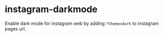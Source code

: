 # instagram-darkmode
Enable dark mode for instagram web by adding `?theme=dark` to instagram pages url.
